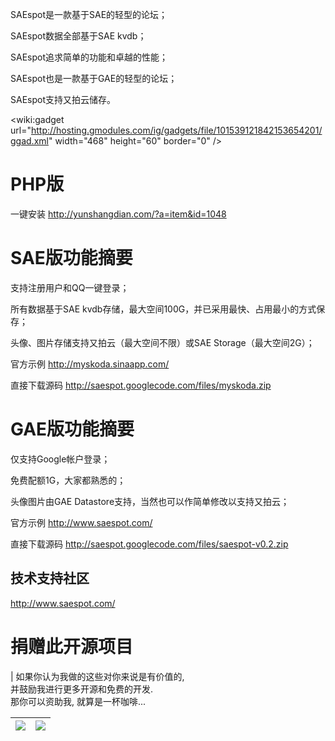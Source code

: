 SAEspot是一款基于SAE的轻型的论坛；

SAEspot数据全部基于SAE kvdb；

SAEspot追求简单的功能和卓越的性能；

SAEspot也是一款基于GAE的轻型的论坛；

SAEspot支持又拍云储存。

&lt;wiki:gadget url="http://hosting.gmodules.com/ig/gadgets/file/101539121842153654201/ggad.xml" width="468" height="60" border="0" /&gt;

# PHP版 #
一键安装 http://yunshangdian.com/?a=item&id=1048

# SAE版功能摘要 #

支持注册用户和QQ一键登录；

所有数据基于SAE kvdb存储，最大空间100G，并已采用最快、占用最小的方式保存；

头像、图片存储支持又拍云（最大空间不限）或SAE Storage（最大空间2G）；

官方示例 http://myskoda.sinaapp.com/

直接下载源码 http://saespot.googlecode.com/files/myskoda.zip

# GAE版功能摘要 #

仅支持Google帐户登录；

免费配额1G，大家都熟悉的；

头像图片由GAE Datastore支持，当然也可以作简单修改以支持又拍云；

官方示例 http://www.saespot.com/

直接下载源码 http://saespot.googlecode.com/files/saespot-v0.2.zip

## 技术支持社区 ##

http://www.saespot.com/

# 捐赠此开源项目 #
| 如果你认为我做的这些对你来说是有价值的, <br>并鼓励我进行更多开源和免费的开发.<br>那你可以资助我, 就算是一杯咖啡... <table><thead><th> <a href='https://me.alipay.com/weiz'><img src='http://gae-django-cms.googlecode.com/files/donate-with-alipay.png' /></a> </th><th> <a href='https://www.paypal.com/cgi-bin/webscr?cmd=_s-xclick&hosted_button_id=10668122'><img src='http://gae-django-cms.googlecode.com/files/donate-with-paypal.png' /></a> </th></thead><tbody>